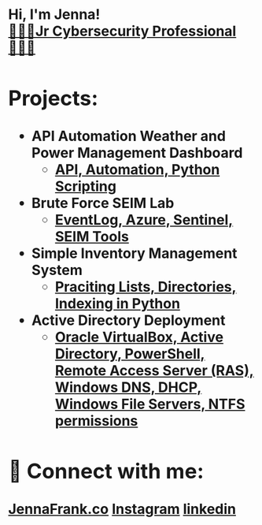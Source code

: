 <h1>Hi, I'm Jenna! <br/><a href="https://github.com/jennafrank"> 🕵🏻‍♀️Jr Cybersecurity Professional👩🏼‍💻</a><a href="https://www.linkedin.com/in/jenna-frank-4352b12b0/"> </a><a<h1>

<h2>Projects:</h2>

- <b>API Automation Weather and Power Management Dashboard</b>
  - [ API, Automation, Python Scripting](https://github.com/jennafrank/API-Automation-Weather-and-Power-Management-Dashboard)
- <b>Brute Force SEIM Lab</b>
  - [ EventLog, Azure, Sentinel, SEIM Tools ](https://github.com/jennafrank/Sentinel-Lab/blob/main/README.md)
- <b>Simple Inventory Management System</b>
  - [Praciting Lists, Directories, Indexing in Python](https://github.com/jennafrank/Here-we-go-Lets-have-fun)
- <b>Active Directory Deployment</b>
  - [Oracle VirtualBox, Active Directory, PowerShell, Remote Access Server (RAS), Windows DNS, DHCP, Windows File Servers, NTFS permissions](https://github.com/jennafrank/Active_Directory_Deployment)


<h2> 🤳 Connect with me:</h2>

<b>[JennaFrank.co](https://www.JennaFrank.co)</b>
[Instagram](https://www.instagram.com/jennacfrank/)
[linkedin](https://linkedin.com/in/jenna-frank-4352b12b0)



